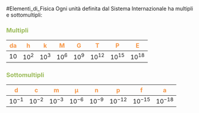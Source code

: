#Elementi_di_Fisica
Ogni unità definita dal Sistema Internazionale ha multipli e sottomultipli:

### <font color="#9bbb59">Multipli</font>

| <font color="#f79646">da</font> | <font color="#f79646">h</font> | <font color="#f79646">k</font> | <font color="#f79646">M</font> | <font color="#f79646">G</font> | <font color="#f79646">T</font> | <font color="#f79646">P</font> | <font color="#f79646">E</font> |
| ------------------------------- | ------------------------------ | ------------------------------ | ------------------------------ | ------------------------------ | ------------------------------ | ------------------------------ | ------------------------------ |
| $10$                            | $10^{2}$                       | $10^{3}$                       | $10^{6}$                       | $10^{9}$                       | $10^{12}$                      | $10^{15}$                      | $10^{18}$                      |

### <font color="#9bbb59">Sottomultipli</font>


| <font color="#f79646">d</font> | <font color="#f79646">c</font> | <font color="#f79646">m</font> | <font color="#f79646">μ</font> | <font color="#f79646">n</font> | <font color="#f79646">p</font> | <font color="#f79646">f</font> | <font color="#f79646">a</font> |
| ------------------------------ | ------------------------------ | ------------------------------ | ------------------------------ | ------------------------------ | ------------------------------ | ------------------------------ | ------------------------------ |
| $10^{-1}$                      | $10^{-2}$                      | $10^{-3}$                      | $10^{-6}$                      | $10^{-9}$                      | $10^{-12}$                     | $10^{-15}$                     | $10^{-18}$                     |
